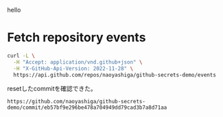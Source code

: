 hello

# Fetch repository events

```bash
curl -L \
  -H "Accept: application/vnd.github+json" \
  -H "X-GitHub-Api-Version: 2022-11-28" \
  https://api.github.com/repos/naoyashiga/github-secrets-demo/events
```

resetしたcommitを確認できた。

```
https://github.com/naoyashiga/github-secrets-demo/commit/eb57bf9e296be478a704949dd79cad3b7a8d71aa
```
